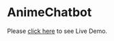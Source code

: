 # AnimeChatbot

Please [click here](https://mranonymous16.github.io/AnimeChatbot/) to see Live Demo.
